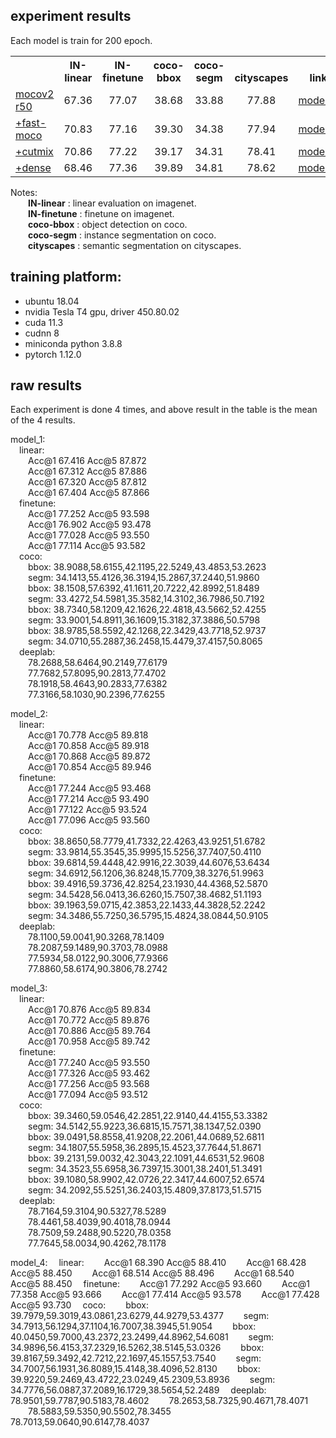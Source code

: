 
## experiment results

Each model is train for 200 epoch.  

<table><tbody>
<!-- START TABLE -->
<!-- TABLE HEADER -->
<th valign="bottom"></th>
<th valign="bottom">IN-linear</th>
<th valign="bottom">IN-finetune</th>
<th valign="bottom">coco-bbox</th>
<th valign="bottom">coco-segm</th>
<th valign="bottom">cityscapes</th>
<th valign="bottom">link</th>
<!-- TABLE BODY -->

<tr><td align="left"><a href="https://arxiv.org/abs/2003.04297">mocov2 r50</a></td>
<td align="center">67.36</td>
<td align="center">77.07</td>
<td align="center">38.68</td>
<td align="center">33.88</td>
<td align="center">77.88</td>
<td align="center"><a href="https://github.com/CoinCheung/SelfSup/releases/download/0.0.0/selfsup-model_1.tar">model_1</a></td>
</tr>

<tr><td align="left"><a href="https://arxiv.org/abs/2207.08220">+fast-moco</a></td>
<td align="center">70.83</td>
<td align="center">77.16</td>
<td align="center">39.30</td>
<td align="center">34.38</td>
<td align="center">77.94</td>
<td align="center"><a href="https://github.com/CoinCheung/SelfSup/releases/download/0.0.0/selfsup-model_2.tar">model_2</a></td>
</tr>

<tr><td align="left"><a href="https://arxiv.org/abs/2111.12309">+cutmix</a></td>
<td align="center">70.86</td>
<td align="center">77.22</td>
<td align="center">39.17</td>
<td align="center">34.31</td>
<td align="center">78.41</td>
<td align="center"><a href="https://github.com/CoinCheung/SelfSup/releases/download/0.0.0/selfsup-model_3.tar">model_3</a></td>
</tr>

<tr><td align="left"><a href="https://arxiv.org/abs/2011.09157">+dense</a></td>
<td align="center">68.46</td>
<td align="center">77.36</td>
<td align="center">39.89</td>
<td align="center">34.81</td>
<td align="center">78.62</td>
<td align="center"><a href="https://github.com/CoinCheung/SelfSup/releases/download/0.0.0/selfsup-model_4.tar">model_4</a></td>
</tr>
</tbody></table>


Notes:   
&#8195;&#8195;**IN-linear** : linear evaluation on imagenet.   
&#8195;&#8195;**IN-finetune** : finetune on imagenet.   
&#8195;&#8195;**coco-bbox** : object detection on coco.   
&#8195;&#8195;**coco-segm** : instance segmentation on coco.  
&#8195;&#8195;**cityscapes** : semantic segmentation on cityscapes.   


## training platform: 

* ubuntu 18.04
* nvidia Tesla T4 gpu, driver 450.80.02
* cuda 11.3
* cudnn 8
* miniconda python 3.8.8
* pytorch 1.12.0




## raw results
Each experiment is done 4 times, and above result in the table is the mean of the 4 results.  


model_1:   
&#8195;linear:  
&#8195;&#8195;Acc@1 67.416 Acc@5 87.872  
&#8195;&#8195;Acc@1 67.312 Acc@5 87.886  
&#8195;&#8195;Acc@1 67.320 Acc@5 87.812  
&#8195;&#8195;Acc@1 67.404 Acc@5 87.866  
&#8195;finetune:  
&#8195;&#8195;Acc@1 77.252 Acc@5 93.598  
&#8195;&#8195;Acc@1 76.902 Acc@5 93.478  
&#8195;&#8195;Acc@1 77.028 Acc@5 93.550  
&#8195;&#8195;Acc@1 77.114 Acc@5 93.582  
&#8195;coco:  
&#8195;&#8195;bbox: 38.9088,58.6155,42.1195,22.5249,43.4853,53.2623  
&#8195;&#8195;segm: 34.1413,55.4126,36.3194,15.2867,37.2440,51.9860  
&#8195;&#8195;bbox: 38.1508,57.6392,41.1611,20.7222,42.8992,51.8489  
&#8195;&#8195;segm: 33.4272,54.5981,35.3582,14.3102,36.7986,50.7192  
&#8195;&#8195;bbox: 38.7340,58.1209,42.1626,22.4818,43.5662,52.4255  
&#8195;&#8195;segm: 33.9001,54.8911,36.1609,15.3182,37.3886,50.5798  
&#8195;&#8195;bbox: 38.9785,58.5592,42.1268,22.3429,43.7718,52.9737  
&#8195;&#8195;segm: 34.0710,55.2887,36.2458,15.4479,37.4157,50.8065  
&#8195;deeplab:  
&#8195;&#8195;78.2688,58.6464,90.2149,77.6179  
&#8195;&#8195;77.7682,57.8095,90.2813,77.4702  
&#8195;&#8195;78.1918,58.4643,90.2833,77.6382  
&#8195;&#8195;77.3166,58.1030,90.2396,77.6255  
   
model_2:   
&#8195;linear:  
&#8195;&#8195;Acc@1 70.778 Acc@5 89.818  
&#8195;&#8195;Acc@1 70.858 Acc@5 89.918  
&#8195;&#8195;Acc@1 70.868 Acc@5 89.872  
&#8195;&#8195;Acc@1 70.854 Acc@5 89.946  
&#8195;finetune:  
&#8195;&#8195;Acc@1 77.244 Acc@5 93.468  
&#8195;&#8195;Acc@1 77.214 Acc@5 93.490  
&#8195;&#8195;Acc@1 77.122 Acc@5 93.524  
&#8195;&#8195;Acc@1 77.096 Acc@5 93.560  
&#8195;coco:  
&#8195;&#8195;bbox: 38.8650,58.7779,41.7332,22.4263,43.9251,51.6782  
&#8195;&#8195;segm: 33.9814,55.3545,35.9995,15.5256,37.7407,50.4110  
&#8195;&#8195;bbox: 39.6814,59.4448,42.9916,22.3039,44.6076,53.6434  
&#8195;&#8195;segm: 34.6912,56.1206,36.8248,15.7709,38.3276,51.9963  
&#8195;&#8195;bbox: 39.4916,59.3736,42.8254,23.1930,44.4368,52.5870  
&#8195;&#8195;segm: 34.5428,56.0413,36.6260,15.7507,38.4682,51.1193  
&#8195;&#8195;bbox: 39.1963,59.0715,42.3853,22.1433,44.3828,52.2242  
&#8195;&#8195;segm: 34.3486,55.7250,36.5795,15.4824,38.0844,50.9105  
&#8195;deeplab:  
&#8195;&#8195;78.1100,59.0041,90.3268,78.1409   
&#8195;&#8195;78.2087,59.1489,90.3703,78.0988  
&#8195;&#8195;77.5934,58.0122,90.3006,77.9366  
&#8195;&#8195;77.8860,58.6174,90.3806,78.2742  
    

model_3:   
&#8195;linear:  
&#8195;&#8195;Acc@1 70.876 Acc@5 89.834  
&#8195;&#8195;Acc@1 70.772 Acc@5 89.876   
&#8195;&#8195;Acc@1 70.886 Acc@5 89.764  
&#8195;&#8195;Acc@1 70.958 Acc@5 89.742  
&#8195;finetune:  
&#8195;&#8195;Acc@1 77.240 Acc@5 93.550   
&#8195;&#8195;Acc@1 77.326 Acc@5 93.462  
&#8195;&#8195;Acc@1 77.256 Acc@5 93.568  
&#8195;&#8195;Acc@1 77.094 Acc@5 93.512  
&#8195;coco:  
&#8195;&#8195;bbox: 39.3460,59.0546,42.2851,22.9140,44.4155,53.3382  
&#8195;&#8195;segm: 34.5142,55.9223,36.6815,15.7571,38.1347,52.0390  
&#8195;&#8195;bbox: 39.0491,58.8558,41.9208,22.2061,44.0689,52.6811  
&#8195;&#8195;segm: 34.1807,55.5958,36.2895,15.4523,37.7644,51.8671  
&#8195;&#8195;bbox: 39.2131,59.0032,42.3043,22.1091,44.6531,52.9608  
&#8195;&#8195;segm: 34.3523,55.6958,36.7397,15.3001,38.2401,51.3491  
&#8195;&#8195;bbox: 39.1080,58.9902,42.0726,22.3417,44.6007,52.6574  
&#8195;&#8195;segm: 34.2092,55.5251,36.2403,15.4809,37.8173,51.5715  
&#8195;deeplab:  
&#8195;&#8195;78.7164,59.3104,90.5327,78.5289  
&#8195;&#8195;78.4461,58.4039,90.4018,78.0944  
&#8195;&#8195;78.7509,59.2488,90.5220,78.0358  
&#8195;&#8195;77.7645,58.0034,90.4262,78.1178  


model_4: 
&#8195;linear:
&#8195;&#8195;Acc@1 68.390 Acc@5 88.410
&#8195;&#8195;Acc@1 68.428 Acc@5 88.450
&#8195;&#8195;Acc@1 68.514 Acc@5 88.496
&#8195;&#8195;Acc@1 68.540 Acc@5 88.450
&#8195;finetune:
&#8195;&#8195;Acc@1 77.292 Acc@5 93.660
&#8195;&#8195;Acc@1 77.358 Acc@5 93.666
&#8195;&#8195;Acc@1 77.414 Acc@5 93.578
&#8195;&#8195;Acc@1 77.428 Acc@5 93.730
&#8195;coco:
&#8195;&#8195;bbox: 39.7979,59.3019,43.0861,23.6279,44.9279,53.4377
&#8195;&#8195;segm: 34.7913,56.1294,37.1104,16.7007,38.3945,51.9054
&#8195;&#8195;bbox: 40.0450,59.7000,43.2372,23.2499,44.8962,54.6081
&#8195;&#8195;segm: 34.9896,56.4153,37.2329,16.5262,38.5145,53.0326
&#8195;&#8195;bbox: 39.8167,59.3492,42.7212,22.1697,45.1557,53.7540
&#8195;&#8195;segm: 34.7007,56.1931,36.8089,15.4148,38.4096,52.8130
&#8195;&#8195;bbox: 39.9220,59.2469,43.4722,23.0249,45.2309,53.8936
&#8195;&#8195;segm: 34.7776,56.0887,37.2089,16.1729,38.5654,52.2489
&#8195;deeplab:
&#8195;&#8195;78.9501,59.7787,90.5183,78.4602
&#8195;&#8195;78.2653,58.7325,90.4671,78.4071
&#8195;&#8195;78.5883,59.5350,90.5502,78.3455
&#8195;&#8195;78.7013,59.0640,90.6147,78.4037

